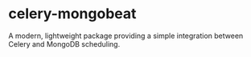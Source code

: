# celery-mongobeat
A modern, lightweight package providing a simple integration between Celery and MongoDB scheduling.
